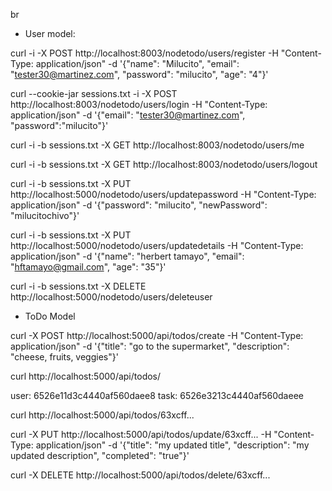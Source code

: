 br
* User model:

curl -i -X POST http://localhost:8003/nodetodo/users/register -H "Content-Type: application/json" -d '{"name": "Milucito", "email": "tester30@martinez.com", "password": "milucito", "age": "4"}'


curl --cookie-jar sessions.txt -i -X POST http://localhost:8003/nodetodo/users/login -H "Content-Type: application/json" -d '{"email": "tester30@martinez.com", "password":"milucito"}'


curl -i -b sessions.txt -X GET http://localhost:8003/nodetodo/users/me


curl -i -b sessions.txt -X GET http://localhost:8003/nodetodo/users/logout

curl -i -b sessions.txt -X PUT http://localhost:5000/nodetodo/users/updatepassword -H "Content-Type: application/json" -d '{"password": "milucito", "newPassword": "milucitochivo"}'

curl -i -b sessions.txt -X PUT http://localhost:5000/nodetodo/users/updatedetails -H "Content-Type: application/json" -d  '{"name": "herbert tamayo", "email": "hftamayo@gmail.com", "age": "35"}'


curl -i -b sessions.txt -X DELETE http://localhost:5000/nodetodo/users/deleteuser


*  ToDo Model

curl -X POST http://localhost:5000/api/todos/create -H "Content-Type: application/json" -d '{"title": "go to the supermarket", "description": "cheese, fruits, veggies"}'

curl http://localhost:5000/api/todos/

user: 6526e11d3c4440af560daee8
task: 6526e3213c4440af560daeee

curl http://localhost:5000/api/todos/63xcff...

curl -X PUT http://localhost:5000/api/todos/update/63xcff... -H "Content-Type: application/json" -d '{"title": "my updated title", "description": "my updated description", "completed": "true"}'

curl -X DELETE http://localhost:5000/api/todos/delete/63xcff... 